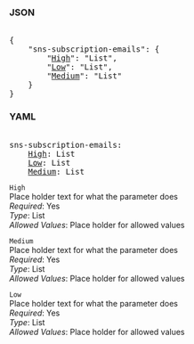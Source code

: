 ### JSON 
<pre> 
{
    "sns-subscription-emails": {
        "<a href=#High>High</a>": "List", 
        "<a href=#Low>Low</a>": "List", 
        "<a href=#Medium>Medium</a>": "List"
    }
}</pre> 
### YAML 
<pre> 
sns-subscription-emails:
    <a href=#High>High</a>: List
    <a href=#Low>Low</a>: List
    <a href=#Medium>Medium</a>: List
</pre> 


`High`  <a name="High"></a> \
Place holder text for what the parameter does \
*Required*: Yes \
*Type*: List \
*Allowed Values*: Place holder for allowed values

`Medium`  <a name="Medium"></a> \
Place holder text for what the parameter does \
*Required*: Yes \
*Type*: List \
*Allowed Values*: Place holder for allowed values

`Low`  <a name="Low"></a> \
Place holder text for what the parameter does \
*Required*: Yes \
*Type*: List \
*Allowed Values*: Place holder for allowed values


